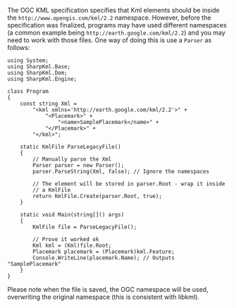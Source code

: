 The OGC KML specification specifies that Kml elements should be inside the `http://www.opengis.com/kml/2.2` namespace. However, before the specification was finalized, programs may have used different namespaces (a common example being `http://earth.google.com/kml/2.2`) and you may need to work with those files. One way of doing this is use a `Parser` as follows:

    using System;
    using SharpKml.Base;
    using SharpKml.Dom;
    using SharpKml.Engine;

    class Program
    {
        const string Xml =
            "<kml xmlns='http://earth.google.com/kml/2.2'>" +
                "<Placemark>" +
                    "<name>SamplePlacemark</name>" +
                "</Placemark>" +
            "</kml>";

        static KmlFile ParseLegacyFile()
        {
            // Manually parse the Xml
            Parser parser = new Parser();
            parser.ParseString(Xml, false); // Ignore the namespaces

            // The element will be stored in parser.Root - wrap it inside
            // a KmlFile
            return KmlFile.Create(parser.Root, true);
        }

        static void Main(string[]() args)
        {
            KmlFile file = ParseLegacyFile();

            // Prove it worked ok
            Kml kml = (Kml)file.Root;
            Placemark placemark = (Placemark)kml.Feature;
            Console.WriteLine(placemark.Name); // Outputs "SamplePlacemark"
        }
    }

Please note when the file is saved, the OGC namespace will be used, overwriting the original namespace (this is consistent with libkml).
